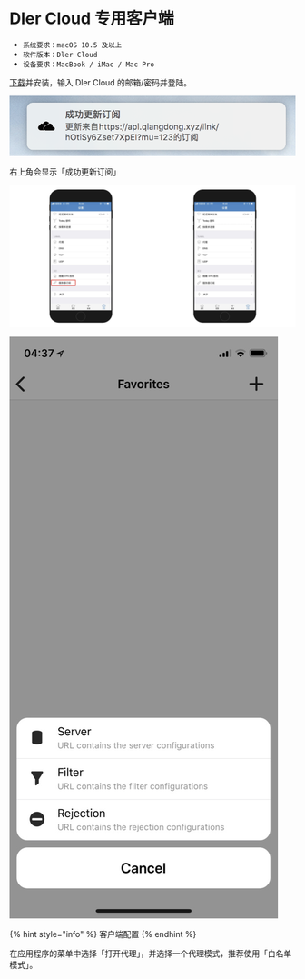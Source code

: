 # Dler Cloud 专用客户端

* `系统要求：macOS 10.5 及以上`
* `软件版本：Dler Cloud`
* `设备要求：MacBook / iMac / Mac Pro`



[下载](https://dlercloud.com/client.html)并安装，输入 Dler Cloud 的邮箱/密码并登陆。

![](../../.gitbook/assets/image%20%2810%29.png)

右上角会显示「成功更新订阅」

![](../../.gitbook/assets/image%20%2814%29.png)

![](../../.gitbook/assets/image%20%286%29.png)

{% hint style="info" %}
客户端配置
{% endhint %}

在应用程序的菜单中选择「打开代理」，并选择一个代理模式，推荐使用「白名单模式」。

